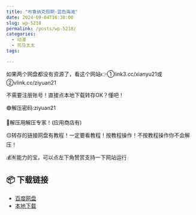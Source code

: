 ```yaml
---
title: "布鲁纳克假期-蓝色海滩"
date: 2024-09-04T16:38:00
slug: wp-5218
permalink: /posts/wp-5218/
categories:
  - 动漫
  - 司马太太
tags:

---
```


如果两个网盘都没有资源了，看这个网站👉①link3.cc/xianyu21或②vlink.cc/ziyuan21

不需要注册账号！直接点本地下载转存OK？懂吧！

🟢解压密码:ziyuan21

🔵解压用解压专家！(应用商店有)

🟡转存的链接网盘有教程！一定要看教程！按教程操作！不按教程操作你不会解压！

💰🈶能力的宝，可以点左下角赞赏支持一下网站运行

## 📦 下载链接
- [百度网盘](https://blziyuan21.com/pay-download/5218?key=a3dd5050cc&down_id=0)
- [本地下载](https://blziyuan21.com/pay-download/5218?key=a3dd5050cc&down_id=1)

